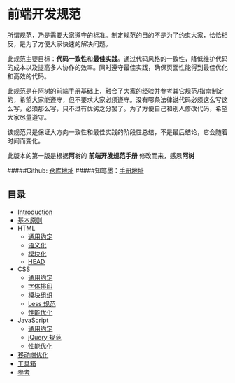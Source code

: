 # 前端开发规范


所谓规范，乃是需要大家遵守的标准。制定规范的目的不是为了约束大家，恰恰相反，是为了方便大家快速的解决问题。

此规范主要目标：**代码一致性**和**最佳实践**。通过代码风格的一致性，降低维护代码的成本以及提高多人协作的效率。同时遵守最佳实践，确保页面性能得到最佳优化和高效的代码。

此规范是在阿树的前端手册基础上，融合了大家的经验并参考其它规范/指南制定的，希望大家能遵守，但不要求大家必须遵守。没有哪条法律说代码必须这么写这么写，必须那么写，只不过有优劣之分罢了。为了方便自己和别人修改代码，希望大家尽量遵守。  
   
该规范只是保证大方向一致性和最佳实践的阶段性总结，不是最后结论，它会随着时间而变化。 
 
此版本的第一版是根据**阿树**的 **前端开发规范手册** 修改而来，感恩**阿树**  

#####Github: [仓库地址](https://github.com/Aaaaaashu/Front-End-Style-Guide)
#####知笔墨：[手册地址](http://zhibimo.com/read/Ashu/front-end-style-guide/)  

## 目录
* [Introduction](https://bradenhan.gitbooks.io/front-end/content/index.html)
* [基本原则](https://bradenhan.gitbooks.io/front-end/content/basic/index.html)
* HTML
   * [通用约定](https://bradenhan.gitbooks.io/front-end/content/html/general.html)
   * [语义化](https://bradenhan.gitbooks.io/front-end/content/html/semantic.html)
   * [模块化](https://bradenhan.gitbooks.io/front-end/content/html/structure.html)
   * [HEAD](https://bradenhan.gitbooks.io/front-end/content/html/head.html)
* CSS
   * [通用约定](https://bradenhan.gitbooks.io/front-end/content/css/general.html)
   * [字体排印](https://bradenhan.gitbooks.io/front-end/content/css/typography.html)
   * [模块组织](https://bradenhan.gitbooks.io/front-end/content/css/structure.html)
   * [Less 规范](https://bradenhan.gitbooks.io/front-end/content/css/less.html)
   * [性能优化](https://bradenhan.gitbooks.io/front-end/content/css/performance.html)
* JavaScript
   * [通用约定](https://bradenhan.gitbooks.io/front-end/content/javascript/general.html)
   * [jQuery 规范](https://bradenhan.gitbooks.io/front-end/content/javascript/jquery.html)
   * [性能优化](https://bradenhan.gitbooks.io/front-end/content/javascript/performance.html)
* [移动端优化](https://bradenhan.gitbooks.io/front-end/content/mobile-optimize/index.html)
* [工具箱](https://bradenhan.gitbooks.io/front-end/content/tool/index.html)
* [参考](https://bradenhan.gitbooks.io/front-end/content/reference/index.html)

<!-- ![](https://raw.githubusercontent.com/Aaaaaashu/Front-End-Style-Guide/master/img/husky.png)-->
 